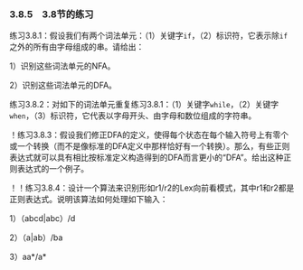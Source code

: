 ### 3.8.5　3.8节的练习

练习3.8.1：假设我们有两个词法单元：（1）关键字`if`，（2）标识符，它表示除`if`之外的所有由字母组成的串。请给出：

1）识别这些词法单元的NFA。

2）识别这些词法单元的DFA。

练习3.8.2：对如下的词法单元重复练习3.8.1：（1）关键字`while`，（2）关键字`when`，（3）标识符，它代表以字母开头、由字母和数位组成的字符串。

！练习3.8.3：假设我们修正DFA的定义，使得每个状态在每个输入符号上有零个或一个转换（而不是像标准的DFA定义中那样恰好有一个转换）。那么，有些正则表达式就可以具有相比按标准定义构造得到的DFA而言更小的“DFA”。给出这种正则表达式的一个例子。

！！练习3.8.4：设计一个算法来识别形如r1/r2的Lex向前看模式，其中r1和r2都是正则表达式。说明该算法如何处理如下输入：

1）（abcd|abc）/d

2）（a|ab）/ba

3）aa*/a*